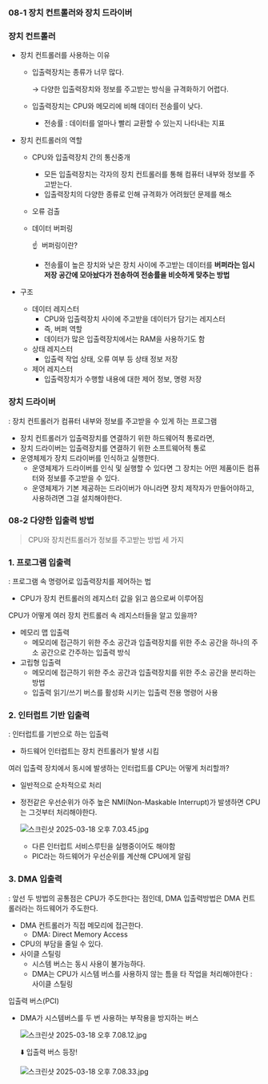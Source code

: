 ### 08-1 장치 컨트롤러와 장치 드라이버

### 장치 컨트롤러

- 장치 컨트롤러를 사용하는 이유
    - 입출력장치는 종류가 너무 많다.
        
        → 다양한 입출력장치와 정보를 주고받는 방식을 규격화하기 어렵다.
        
    - 입출력장치는 CPU와 메모리에 비해 데이터 전송률이 낮다.
        - 전송률 : 데이터를 얼마나 빨리 교환할 수 있는지 나타내는 지표
- 장치 컨트롤러의 역할
    - CPU와 입출력장치 간의 통신중개
        - 모든 입출력장치는 각자의 장치 컨트롤러를 통해 컴퓨터 내부와 정보를 주고받는다.
        - 입출력장치의 다양한 종류로 인해 규격화가 어려웠던 문제를 해소
    - 오류 검출
    - 데이터 버퍼링
        
        <aside>
        
        ☝️  버퍼링이란?
        
        - 전송률이 높은 장치와 낮은 장치 사이에 주고받는 데이터를 **버퍼라는 임시 저장 공간에 모아놨다가 전송하여 전송률을 비슷하게 맞추는 방법**
        </aside>
        
- 구조
    - 데이터 레지스터
        - CPU와 입출력장치 사이에 주고받을 데이터가 담기는 레지스터
        - 즉, 버퍼 역할
        - 데이터가 많은 입출력장치에서는 RAM을 사용하기도 함
    - 상태 레지스터
        - 입출력 작업 상태, 오류 여부 등 상태 정보 저장
    - 제어 레지스터
        - 입출력장치가 수행할 내용에 대한 제어 정보, 명령 저장

### 장치 드라이버

: 장치 컨트롤러가 컴퓨터 내부와 정보를 주고받을 수 있게 하는 프로그램

- 장치 컨트롤러가 입출력장치를 연결하기 위한 하드웨어적 통로라면,
- 장치 드라이버는 입출력장치를 연결하기 위한 소프트웨어적 통로
- 운영체제가 장치 드라이버를 인식하고 실행한다.
    - 운영체제가 드라이버를 인식 및 실행할 수 있다면 그 장치는 어떤 제품이든 컴퓨터와 정보를 주고받을 수 있다.
    - 운영체제가 기본 제공하는 드라이버가 아니라면 장치 제작자가 만들어야하고, 사용하려면 그걸 설치해야한다.

### 08-2 다양한 입출력 방법

> CPU와 장치컨트롤러가 정보를 주고받는 방법 세 가지
> 

### 1. 프로그램 입출력

: 프로그램 속 명령어로 입출력장치를 제어하는 법

- CPU가 장치 컨트롤러의 레지스터 값을 읽고 씀으로써 이루어짐

<aside>

CPU가 어떻게 여러 장치 컨트롤러 속 레지스터들을 알고 있을까?

- 메모리 맵 입출력
    - 메모리에 접근하기 위한 주소 공간과 입출력장치를 위한 주소 공간을 하나의 주소 공간으로 간주하는 입출력 방식
- 고립형 입출력
    - 메모리에 접근하기 위한 주소 공간과 입출력장치를 위한 주소 공간을 분리하는 방법
    - 입출력 읽기/쓰기 버스를 활성화 시키는 입출력 전용 명령어 사용
</aside>

### 2. 인터럽트 기반 입출력

: 인터럽트를 기반으로 하는 입출력

- 하드웨어 인터럽트는 장치 컨트롤러가 발생 시킴

<aside>

여러 입출력 장치에서 동시에 발생하는 인터럽트를 CPU는 어떻게 처리할까?

- 일반적으로 순차적으로 처리
- 정전같은 우선순위가 아주 높은 NMI(Non-Maskable Interrupt)가 발생하면 CPU는 그것부터 처리해야한다.
    
    ![스크린샷 2025-03-18 오후 7.03.45.jpg](attachment:ea0e9f2f-d40e-4433-9ba5-15f5dd2ef41f:스크린샷_2025-03-18_오후_7.03.45.jpg)
    
    - 다른 인터럽트 서비스루틴을 실행중이어도 해야함
    - PIC라는 하드웨어가 우선순위를 계산해 CPU에게 알림
</aside>

### 3. DMA 입출력

: 앞선 두 방법의 공통점은 CPU가 주도한다는 점인데, DMA 입출력방법은 DMA 컨트롤러라는 하드웨어가 주도한다.

- DMA 컨트롤러가 직접 메모리에 접근한다.
    - DMA: Direct Memory Access
- CPU의 부담을 줄일 수 있다.
- 사이클 스틸링
    - 시스템 버스는 동시 사용이 불가능하다.
    - DMA는 CPU가 시스템 버스를 사용하지 않는 틈을 타 작업을 처리해야한다 : 사이클 스틸링

<aside>

입출력 버스(PCI)

- DMA가 시스템버스를 두 번 사용하는 부작용을 방지하는 버스
    
    ![스크린샷 2025-03-18 오후 7.08.12.jpg](attachment:71a31e5f-e226-487c-8840-462f2d138aaa:스크린샷_2025-03-18_오후_7.08.12.jpg)
    
    ⬇️ 입출력 버스 등장!
    
    ![스크린샷 2025-03-18 오후 7.08.33.jpg](attachment:b96e2a3e-7384-4094-84d1-88bda57933d2:스크린샷_2025-03-18_오후_7.08.33.jpg)
    
</aside>